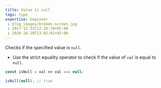 ```yaml
---
title: Value is null
tags: type
expertise: beginner
 : blog_images/broken-screen.jpg
 : 2017-12-31T12:26:19+02:00
 : 2020-10-20T23:02:01+03:00
---
```


Checks if the specified value is `null`.

- Use the strict equality operator to check if the value of `val` is equal to `null`.

```js
const isNull = val => val === null;
```

```js
isNull(null); // true
```
